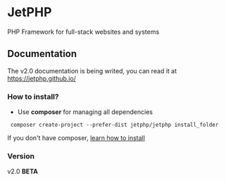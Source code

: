 # JetPHP
PHP Framework for full-stack websites and systems


## Documentation
The v2.0 documentation is being writed, you can read it at https://jetphp.github.io/

### How to install?

* Use **composer** for managing all dependencies

```
 composer create-project --prefer-dist jetphp/jetphp install_folder
```

If you don't have composer, [learn how to install](https://getcomposer.org/)

### Version

v2.0 **BETA**
